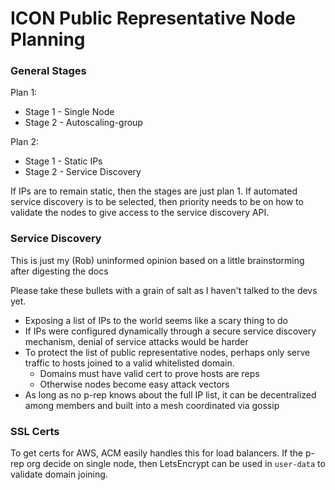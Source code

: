
# ICON Public Representative Node Planning 

### General Stages 

Plan 1:

- Stage 1 - Single Node 
- Stage 2 - Autoscaling-group 

Plan 2:

- Stage 1 - Static IPs 
- Stage 2 - Service Discovery 

If IPs are to remain static, then the stages are just plan 1. 
If automated service discovery is to be selected, then priority needs to be on how to validate 
the nodes to give access to the service discovery API. 

### Service Discovery

This is just my (Rob) uninformed opinion based on a little brainstorming after digesting the docs 

Please take these bullets with a grain of salt as I haven't talked to the devs yet. 

- Exposing a list of IPs to the world seems like a scary thing to do
- If IPs were configured dynamically through a secure service discovery mechanism, 
denial of service attacks would be harder
- To protect the list of public representative nodes, perhaps only serve traffic to 
hosts joined to a valid whitelisted domain. 
    - Domains must have valid cert to prove hosts are reps 
    - Otherwise nodes become easy attack vectors 
- As long as no p-rep knows about the full IP list, it can be decentralized among 
members and built into a mesh coordinated via gossip

### SSL Certs 

To get certs for AWS, ACM easily handles this for load balancers. 
If the p-rep org decide on single node, then LetsEncrypt can be used 
in `user-data` to validate domain joining. 